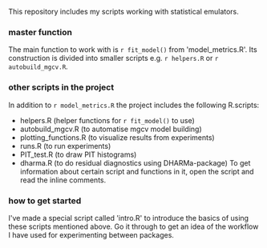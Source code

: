 This repository includes my scripts working with statistical emulators.

### master function
The main function to work with is `r fit_model()` from 'model_metrics.R'. Its construction is divided into smaller scripts e.g. `r helpers.R` or `r autobuild_mgcv.R`.

### other scripts in the project
In addition to `r model_metrics.R` the project includes the following R.scripts:
* helpers.R (helper functions for `r fit_model()` to use)
* autobuild_mgcv.R (to automatise mgcv model building)
* plotting_functions.R (to visualize results from experiments)
* runs.R (to run experiments)
* PIT_test.R (to draw PIT histograms)
* dharma.R (to do residual diagnostics using DHARMa-package)
To get information about certain script and functions in it, open the script and read the inline comments.

### how to get started
I've made a special script called 'intro.R' to introduce the basics of using these scripts mentioned above. Go it through to get an idea of the workflow I have used for experimenting between packages.

